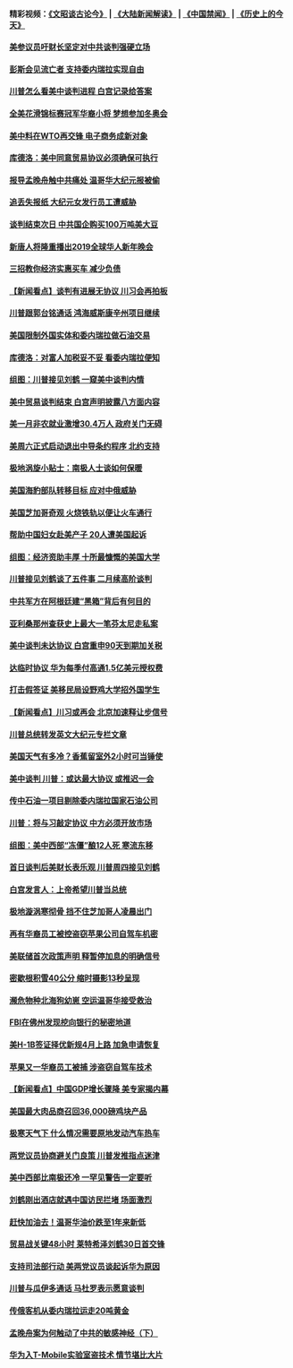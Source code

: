 #### 精彩视频：[《文昭谈古论今》](https://github.com/gfw-breaker/wenzhao) | [《大陆新闻解读》](https://github.com/gfw-breaker/ntdtv-comedy) | [《中国禁闻》](https://github.com/gfw-breaker/ntdtv-news) | [《历史上的今天》](https://github.com/gfw-breaker/today-in-history) 

#### [美参议员吁财长坚定对中共谈判强硬立场](../pages/nsc412/n11020440.md?t=02021831) 

#### [彭斯会见流亡者 支持委内瑞拉实现自由](../pages/nsc412/n11020031.md?t=02021831) 

#### [川普怎么看美中谈判进程 白宫记录给答案](../pages/nsc412/n11019682.md?t=02021831) 

#### [全美花滑锦标赛冠军华裔小将  梦想参加冬奥会](../pages/nsc412/n11019761.md?t=02021831) 

#### [美中料在WTO再交锋 电子商务成新对象](../pages/nsc412/n11018959.md?t=02021831) 

#### [库德洛：美中同意贸易协议必须确保可执行](../pages/nsc412/n11019036.md?t=02021831) 

#### [报导孟晚舟触中共痛处 温哥华大纪元报被偷](../pages/nsc412/n11019232.md?t=02021831) 

#### [追丢失报纸 大纪元女发行员工遭威胁](../pages/nsc412/n11019384.md?t=02021831) 

#### [谈判结束次日 中共国企购买100万吨美大豆](../pages/nsc412/n11019167.md?t=02021831) 

#### [新唐人将隆重播出2019全球华人新年晚会](../pages/nsc412/n11016043.md?t=02021831) 

#### [三招教你经济实惠买车 减少负债](../pages/nsc412/n11018732.md?t=02021831) 

#### [【新闻看点】谈判有进展无协议 川习会再拍板](../pages/nsc412/n11018718.md?t=02021831) 

#### [川普跟郭台铭通话 鸿海威斯康辛州项目继续](../pages/nsc412/n11018841.md?t=02021831) 

#### [美国限制外国实体和委内瑞拉做石油交易](../pages/nsc412/n11018353.md?t=02021831) 

#### [库德洛：对富人加税妥不妥 看委内瑞拉便知](../pages/nsc412/n11018735.md?t=02021831) 

#### [组图：川普接见刘鹤 一窥美中谈判内情](../pages/nsc412/n11018301.md?t=02021831) 

#### [美中贸易谈判结束 白宫声明披露八方面内容](../pages/nsc412/n11018681.md?t=02021831) 

#### [美一月非农就业激增30.4万人 政府关门无碍](../pages/nsc412/n11018450.md?t=02021831) 

#### [美周六正式启动退出中导条约程序 北约支持](../pages/nsc412/n11018405.md?t=02021831) 

#### [极地涡旋小贴士：南极人士谈如何保暖](../pages/nsc412/n11017984.md?t=02021831) 

#### [美国海豹部队转移目标 应对中俄威胁](../pages/nsc412/n11017801.md?t=02021831) 

#### [美国芝加哥奇观 火烧铁轨以便让火车通行](../pages/nsc412/n11017196.md?t=02021831) 

#### [帮助中国妇女赴美产子 20人遭美国起诉](../pages/nsc412/n11017068.md?t=02021831) 

#### [组图：经济资助丰厚 十所最慷慨的美国大学](../pages/nsc412/n11016519.md?t=02021831) 

#### [川普接见刘鹤谈了五件事 二月续高阶谈判](../pages/nsc412/n11016767.md?t=02021831) 

#### [中共军方在阿根廷建“黑箱”背后有何目的](../pages/nsc412/n11016689.md?t=02021831) 

#### [亚利桑那州查获史上最大一笔芬太尼走私案](../pages/nsc412/n11016442.md?t=02021831) 

#### [美中谈判未达协议 白宫重申90天到期加关税](../pages/nsc412/n11016604.md?t=02021831) 

#### [达临时协议 华为每季付高通1.5亿美元授权费](../pages/nsc412/n11016503.md?t=02021831) 

#### [打击假签证 美移民局设野鸡大学招外国学生](../pages/nsc412/n11016378.md?t=02021831) 

#### [【新闻看点】川习或再会 北京加速释让步信号](../pages/nsc412/n11016108.md?t=02021831) 

#### [川普总统转发英文大纪元专栏文章](../pages/nsc412/n11016258.md?t=02021831) 

#### [美国天气有多冷？香蕉留室外2小时可当锤使](../pages/nsc412/n11016264.md?t=02021831) 

#### [美中谈判 川普：或达最大协议 或推迟一会](../pages/nsc412/n11016270.md?t=02021831) 

#### [传中石油一项目剔除委内瑞拉国家石油公司](../pages/nsc412/n11015982.md?t=02021831) 

#### [川普：将与习敲定协议 中方必须开放市场](../pages/nsc412/n11015814.md?t=02021831) 

#### [组图：美中西部“冻僵”酿12人死 寒流东移](../pages/nsc412/n11015675.md?t=02021831) 

#### [首日谈判后美财长表乐观 川普周四接见刘鹤](../pages/nsc412/n11015436.md?t=02021831) 

#### [白宫发言人：上帝希望川普当总统](../pages/nsc412/n11015016.md?t=02021831) 

#### [极地漩涡寒彻骨 挡不住芝加哥人凌晨出门](../pages/nsc412/n11014521.md?t=02021831) 

#### [再有华裔员工被控盗窃苹果公司自驾车机密](../pages/nsc412/n11014629.md?t=02021831) 

#### [美联储首次政策声明 释暂停加息的明确信号](../pages/nsc412/n11013829.md?t=02021831) 

#### [密歇根积雪40公分 缩时摄影13秒呈现](../pages/nsc412/n11014064.md?t=02021831) 

#### [濒危物种北海狗幼崽 空运温哥华接受救治](../pages/nsc412/n11014164.md?t=02021831) 

#### [FBI在佛州发现挖向银行的秘密地道](../pages/nsc412/n11013871.md?t=02021831) 

#### [美H-1B签证择优新规4月上路 加急申请恢复](../pages/nsc412/n11013875.md?t=02021831) 

#### [苹果又一华裔员工被捕 涉盗窃自驾车技术](../pages/nsc412/n11013848.md?t=02021831) 

#### [【新闻看点】中国GDP增长骤降 美专家揭内幕](../pages/nsc412/n11013286.md?t=02021831) 

#### [美国最大肉品商召回36,000磅鸡块产品](../pages/nsc412/n11013738.md?t=02021831) 

#### [极寒天气下 什么情况需要原地发动汽车热车](../pages/nsc412/n11013707.md?t=02021831) 

#### [两党议员协商避关门良策 川普发推指点迷津](../pages/nsc412/n11013570.md?t=02021831) 

#### [美中西部比南极还冷 一罕见警告一定要听](../pages/nsc412/n11013490.md?t=02021831) 

#### [刘鹤刚出酒店就遇中国访民拦堵 场面激烈](../pages/nsc412/n11013477.md?t=02021831) 

#### [赶快加油去！温哥华油价跌至1年来新低](../pages/nsc412/n11013503.md?t=02021831) 

#### [贸易战关键48小时 莱特希泽刘鹤30日首交锋](../pages/nsc412/n11013347.md?t=02021831) 

#### [支持司法部行动 美两党议员谈起诉华为原因](../pages/nsc412/n11013467.md?t=02021831) 

#### [川普与瓜伊多通话 马杜罗表示愿意谈判](../pages/nsc412/n11013353.md?t=02021831) 

#### [传俄客机从委内瑞拉运走20吨黄金](../pages/nsc412/n11013224.md?t=02021831) 

#### [孟晚舟案为何触动了中共的敏感神经（下）](../pages/nsc412/n11008903.md?t=02021831) 

#### [华为入T-Mobile实验室盗技术 情节堪比大片](../pages/nsc412/n11011032.md?t=02021831) 

